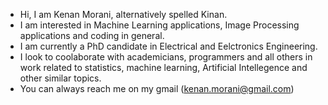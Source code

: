 - Hi, I am Kenan Morani, alternatively spelled Kinan.
- I am interested in Machine Learning applications, Image Processing applications and coding in general.
- I am currently a PhD candidate in Electrical and Eelctronics Engineering.
- I look to coolaborate with academicians, programmers and all others in work related to statistics, machine learning, Artificial Intellegence and other similar topics.
- You can always reach me on my gmail (kenan.morani@gmail.com) 
